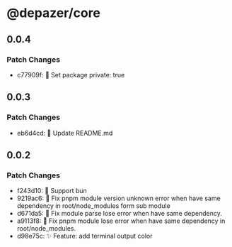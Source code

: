 # @depazer/core

## 0.0.4

### Patch Changes

- c77909f: 🙊 Set package private: true

## 0.0.3

### Patch Changes

- eb6d4cd: 📄 Update README.md

## 0.0.2

### Patch Changes

- f243d10: 🦾 Support bun
- 9219ac6: 🐛 Fix pnpm module version unknown error when have same dependency in root/node_modules form sub module
- d671da5: 🐛 Fix module parse lose error when have same dependency.
- a9113f8: 🐛 Fix pnpm module lose error when have same dependency in root/node_modules.
- d98e75c: ✨ Feature: add terminal output color
